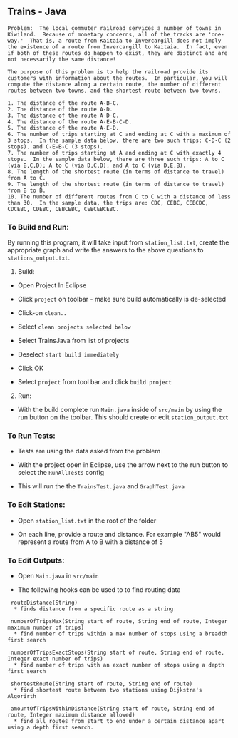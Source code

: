 ## Trains - Java

```
Problem:  The local commuter railroad services a number of towns in Kiwiland.  Because of monetary concerns, all of the tracks are 'one-way.'  That is, a route from Kaitaia to Invercargill does not imply the existence of a route from Invercargill to Kaitaia.  In fact, even if both of these routes do happen to exist, they are distinct and are not necessarily the same distance!
 
The purpose of this problem is to help the railroad provide its customers with information about the routes.  In particular, you will compute the distance along a certain route, the number of different routes between two towns, and the shortest route between two towns.
  
1. The distance of the route A-B-C.
2. The distance of the route A-D.
3. The distance of the route A-D-C.
4. The distance of the route A-E-B-C-D.
5. The distance of the route A-E-D.
6. The number of trips starting at C and ending at C with a maximum of 3 stops.  In the sample data below, there are two such trips: C-D-C (2 stops). and C-E-B-C (3 stops).
7. The number of trips starting at A and ending at C with exactly 4 stops.  In the sample data below, there are three such trips: A to C (via B,C,D); A to C (via D,C,D); and A to C (via D,E,B).
8. The length of the shortest route (in terms of distance to travel) from A to C.
9. The length of the shortest route (in terms of distance to travel) from B to B.
10. The number of different routes from C to C with a distance of less than 30.  In the sample data, the trips are: CDC, CEBC, CEBCDC, CDCEBC, CDEBC, CEBCEBC, CEBCEBCEBC.

```


### To Build and Run:

By running this program, it will take input from ``station_list.txt``, create the appropriate graph and write the answers 
to the above questions to ``stations_output.txt``.

1) Build:

* Open Project In Eclipse

* Click `project` on toolbar - make sure build automatically is de-selected

* Click-on `clean..`

* Select `clean projects selected below`

* Select TrainsJava from list of projects 

* Deselect `start build immediately`

* Click OK

* Select `project` from tool bar and click `build project`

2) Run:

* With the build complete run `Main.java` inside of `src/main` by using the run button on the toolbar. This should create or edit `station_output.txt`

### To Run Tests: 

* Tests are using the data asked from the problem 

* With the project open in Eclipse, use the arrow next to the run button to select the `RunAllTests` config

* This will run the the `TrainsTest.java` and `GraphTest.java`

### To Edit Stations:

* Open `station_list.txt` in the root of the folder

* On each line, provide a route and distance. For example "AB5" would represent a route from A to B with a distance of 5

### To Edit Outputs: 

* Open `Main.java` in `src/main`

* The following hooks can be used to to find routing data 

 ```
  routeDistance(String) 
   * finds distance from a specific route as a string
	
  numberOfTripsMax(String start of route, String end of route, Integer maximum number of trips)
   * find number of trips within a max number of stops using a breadth first search
	
  numberOfTripsExactStops(String start of route, String end of route, Integer exact number of trips) 
   * find number of trips with an exact number of stops using a depth first search
	
  shortestRoute(String start of route, String end of route) 
   * find shortest route between two stations using Dijkstra's Algorirth
	
  amountOfTripsWithinDistance(String start of route, String end of route, Integer maximum distance allowed) 
   * find all routes from start to end under a certain distance apart using a depth first search. 

   ```
